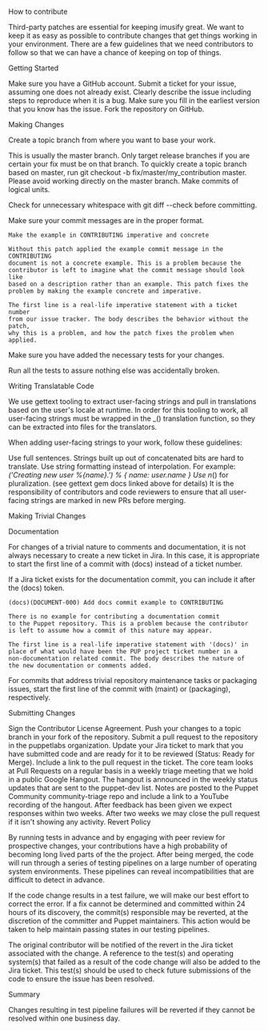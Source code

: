 
How to contribute

Third-party patches are essential for keeping imusify great. We want to keep it as easy as possible to contribute changes that get things working in your environment. There are a few guidelines that we need contributors to follow so that we can have a chance of keeping on top of things.


Getting Started

Make sure you have a GitHub account.
Submit a ticket for your issue, assuming one does not already exist.
Clearly describe the issue including steps to reproduce when it is a bug.
Make sure you fill in the earliest version that you know has the issue.
Fork the repository on GitHub.


Making Changes

Create a topic branch from where you want to base your work.

This is usually the master branch.
Only target release branches if you are certain your fix must be on that branch.
To quickly create a topic branch based on master, run git checkout -b fix/master/my_contribution master. Please avoid working directly on the master branch.
Make commits of logical units.

Check for unnecessary whitespace with git diff --check before committing.

Make sure your commit messages are in the proper format. 

    Make the example in CONTRIBUTING imperative and concrete

    Without this patch applied the example commit message in the CONTRIBUTING
    document is not a concrete example. This is a problem because the
    contributor is left to imagine what the commit message should look like
    based on a description rather than an example. This patch fixes the
    problem by making the example concrete and imperative.

    The first line is a real-life imperative statement with a ticket number
    from our issue tracker. The body describes the behavior without the patch,
    why this is a problem, and how the patch fixes the problem when applied.
    
Make sure you have added the necessary tests for your changes.

Run all the tests to assure nothing else was accidentally broken.

Writing Translatable Code

We use gettext tooling to extract user-facing strings and pull in translations based on the user's locale at runtime. In order for this tooling to work, all user-facing strings must be wrapped in the _() translation function, so they can be extracted into files for the translators.

When adding user-facing strings to your work, follow these guidelines:

Use full sentences. Strings built up out of concatenated bits are hard to translate.
Use string formatting instead of interpolation. For example: _('Creating new user %{name}.') % { name: user.name }
Use n_() for pluralization. (see gettext gem docs linked above for details)
It is the responsibility of contributors and code reviewers to ensure that all user-facing strings are marked in new PRs before merging.

Making Trivial Changes

Documentation

For changes of a trivial nature to comments and documentation, it is not always necessary to create a new ticket in Jira. In this case, it is appropriate to start the first line of a commit with (docs) instead of a ticket number.

If a Jira ticket exists for the documentation commit, you can include it after the (docs) token.

    (docs)(DOCUMENT-000) Add docs commit example to CONTRIBUTING

    There is no example for contributing a documentation commit
    to the Puppet repository. This is a problem because the contributor
    is left to assume how a commit of this nature may appear.

    The first line is a real-life imperative statement with '(docs)' in
    place of what would have been the PUP project ticket number in a
    non-documentation related commit. The body describes the nature of
    the new documentation or comments added.
    
For commits that address trivial repository maintenance tasks or packaging issues, start the first line of the commit with (maint) or (packaging), respectively.

Submitting Changes

Sign the Contributor License Agreement.
Push your changes to a topic branch in your fork of the repository.
Submit a pull request to the repository in the puppetlabs organization.
Update your Jira ticket to mark that you have submitted code and are ready for it to be reviewed (Status: Ready for Merge).
Include a link to the pull request in the ticket.
The core team looks at Pull Requests on a regular basis in a weekly triage meeting that we hold in a public Google Hangout. The hangout is announced in the weekly status updates that are sent to the puppet-dev list. Notes are posted to the Puppet Community community-triage repo and include a link to a YouTube recording of the hangout.
After feedback has been given we expect responses within two weeks. After two weeks we may close the pull request if it isn't showing any activity.
Revert Policy

By running tests in advance and by engaging with peer review for prospective changes, your contributions have a high probability of becoming long lived parts of the the project. After being merged, the code will run through a series of testing pipelines on a large number of operating system environments. These pipelines can reveal incompatibilities that are difficult to detect in advance.

If the code change results in a test failure, we will make our best effort to correct the error. If a fix cannot be determined and committed within 24 hours of its discovery, the commit(s) responsible may be reverted, at the discretion of the committer and Puppet maintainers. This action would be taken to help maintain passing states in our testing pipelines.

The original contributor will be notified of the revert in the Jira ticket associated with the change. A reference to the test(s) and operating system(s) that failed as a result of the code change will also be added to the Jira ticket. This test(s) should be used to check future submissions of the code to ensure the issue has been resolved.

Summary

Changes resulting in test pipeline failures will be reverted if they cannot be resolved within one business day.
